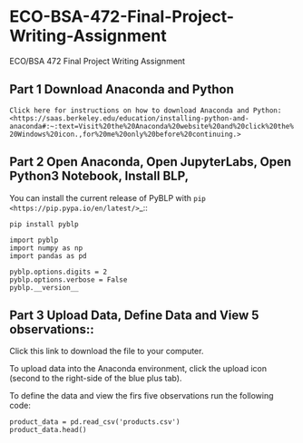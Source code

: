# ECO-BSA-472-Final-Project-Writing-Assignment
ECO/BSA 472 Final Project Writing Assignment


## Part 1 Download Anaconda and Python
`Click here for instructions on how to download Anaconda and Python:<https://saas.berkeley.edu/education/installing-python-and-anaconda#:~:text=Visit%20the%20Anaconda%20website%20and%20click%20the%20Windows%20icon.,for%20me%20only%20before%20continuing.>`


## Part 2 Open Anaconda, Open JupyterLabs, Open Python3 Notebook, Install BLP, 

You can install the current release of PyBLP with `pip <https://pip.pypa.io/en/latest/>`_::

    pip install pyblp
    
    import pyblp
    import numpy as np
    import pandas as pd

    pyblp.options.digits = 2
    pyblp.options.verbose = False
    pyblp.__version__

## Part 3 Upload Data, Define Data and View 5 observations::

Click this link to download the file to your computer.

To upload data into the Anaconda environment, click the upload icon (second to the right-side of the blue plus tab).

To define the data and view the firs five observations run the following code:

    product_data = pd.read_csv('products.csv')
    product_data.head()
    
